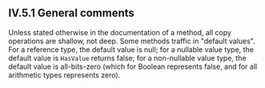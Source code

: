 ## IV.5.1 General comments

Unless stated otherwise in the documentation of a method, all copy operations are shallow, not deep. Some methods traffic in "default values". For a reference type, the default value is null; for a nullable value type, the default value is `HasValue` returns false; for a non-nullable value type, the default value is all-bits-zero (which for Boolean represents false, and for all arithmetic types represents zero).
